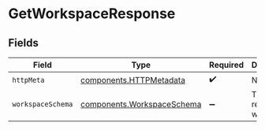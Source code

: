 # GetWorkspaceResponse


## Fields

| Field                                                                    | Type                                                                     | Required                                                                 | Description                                                              |
| ------------------------------------------------------------------------ | ------------------------------------------------------------------------ | ------------------------------------------------------------------------ | ------------------------------------------------------------------------ |
| `httpMeta`                                                               | [components.HTTPMetadata](../../models/components/httpmetadata.md)       | :heavy_check_mark:                                                       | N/A                                                                      |
| `workspaceSchema`                                                        | [components.WorkspaceSchema](../../models/components/workspaceschema.md) | :heavy_minus_sign:                                                       | The retrieved workspace                                                  |
